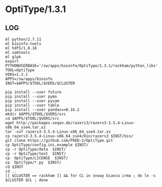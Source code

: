 OptiType/1.3.1
==============

LOG
---

    ml python/2.7.11
    ml bioinfo-tools
    ml hdf5/1.8.18
    ml samtools
    ml glpk
    export PYTHONUSERBASE='/sw/apps/bioinfo/OptiType/1.3.1/rackham/python_libs'
    TOOL=OptiType
    VERS=1.3.1
    APPS=/sw/apps/bioinfo
    INST=$APPS/$TOOL/$VERS/$CLUSTER

    pip install --user future
    pip install --user pymo
    pip install --user pysam
    pip install --user table
    pip install --user pandas==0.16.2
    mkdir $APPS/$TOOL/$VERS/src
    cd $APPS/$TOOL/$VERS/src
    wget http://packages.seqan.de/razers3/razers3-3.5.4-Linux-x86_64_sse4.tar.xz
    tar -xvf razers3-3.5.4-Linux-x86_64_sse4.tar.xz
    cp razers3-3.5.4-Linux-x86_64_sse4/bin/razers3 $INST/bin/ 
    git clone https://github.com/FRED-2/OptiType.git
    cp OptiType/config.ini.example $INST/ 
    cp -r OptiType/data  $INST/
    cp -r OptiType/test  $INST/
    cp  OptiType/LICENSE  $INST/
    cp  OptiType/*.py  $INST/
    cd $INST
    cd ..
    [[ $CLUSTER == rackham ]] && for CL in snowy bianca irma ; do ln -s $CLUSTER $CL ; done
